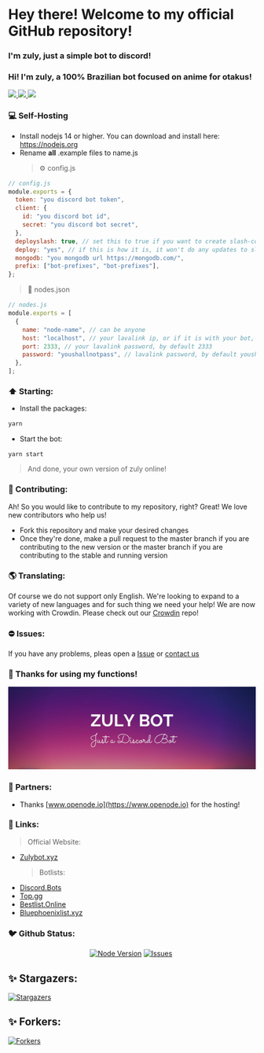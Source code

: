 # Hey there! Welcome to my official GitHub repository!

<p align="center">
<h3>I'm zuly, just a simple bot to discord!</h3>
<h3>Hi! I'm zuly, a 100% Brazilian bot focused on anime for otakus!</h3>

  <a href="https://jetbrains.com/?from=ZulyBot">
    <img src="https://img.shields.io/badge/Powered_by_WebStorm-gray.svg?logo=webstorm&style=for-the-badge" />
  </a>
  <a href="https://crowdin.com/project/zuly">
    <img src="https://img.shields.io/badge/Powered_by_Crowdin-gray.svg?logo=crowdin&style=for-the-badge" />
    <img src="https://badges.crowdin.net/zuly/localized.svg">
  </a>
</p>

### 💻 Self-Hosting

- Install nodejs 14 or higher. You can download and install here: https://nodejs.org
- Rename **all** .example files to name.js
  > ⚙️ config.js

```js
// config.js
module.exports = {
  token: "you discord bot token",
  client: {
    id: "you discord bot id",
    secret: "you discord bot secret",
  },
  deployslash: true, // set this to true if you want to create slash-commands and false if you just want to update.
  deploy: "yes", // if this is how it is, it won't do any updates to slash-commands
  mongodb: "you mongodb url https://mongodb.com/",
  prefix: ["bot-prefixes", "bot-prefixes"],
};
```

> 🎵 nodes.json

```js
// nodes.js
module.exports = [
  {
    name: "node-name", // can be anyone
    host: "localhost", // your lavalink ip, or if it is with your bot, localhost
    port: 2333, // your lavalink password, by default 2333
    password: "youshallnotpass", // lavalink password, by default youshallnotpass
  },
];
```

### ⬆️ Starting:

- Install the packages:

```bash
yarn
```

- Start the bot:

```
yarn start
```

> And done, your own version of zuly online!

### 🥳 Contributing:

Ah! So you would like to contribute to my repository, right? Great! We love new contributors who help us!

- Fork this repository and make your desired changes
- Once they're done, make a pull request to the master branch if you are contributing to the new version or the master branch if you are contributing to the stable and running version

### 🌎 Translating:

Of course we do not support only English. We're looking to expand to a variety of new languages and for such thing we need your help! We are now working with Crowdin. Please check out our [Crowdin](https://crowdin.com/project/zuly) repo!

### ⛔ Issues:

If you have any problems, pleas open a [Issue](https://github.com/zulybot/zuly/issues) or [contact us](https://zulybot.xyz/discord)

### 👋 Thanks for using my functions!

![ZulyBot](/assets/readme/banner.jpeg)

### 🤝 Partners:

- Thanks [www.openode.io](https://www.openode.io) for the hosting!

### 🔗 Links:

> Official Website:

- [Zulybot.xyz](https://zulybot.xyz/)
  > Botlists:
- [Discord.Bots](https://discord.bots.gg/bots/880173509077266483)
- [Top.gg](https://top.gg/bot/880173509077266483)
- [Bestlist.Online](https://bestlist.online/bots/880173509077266483)
- [Bluephoenixlist.xyz](https://bluephoenixlist.xyz/bot/880173509077266483)

### 🐦 Github Status:

<p align="center">
<a href="https://nodejs.org/en/download/"><img src="https://img.shields.io/badge/Node.JS-43853D.svg?style=for-the-badge&amp;logo=node.js&amp;logoColor=white" alt="Node Version"></a> <a href="https://github.com/zulybot/zuly/issues"><img src="https://img.shields.io/github/issues/zulybot/zuly?style=for-the-badge&amp;color=green" alt="Issues"></a> <a href="https://github.com/zulybot/zuly/pulls"><img src="https://img.shields.io/github/issues-pr/zulybot/zuly?style=for-the-badge&amp;color=green" alt=""></a>
<h2 id="-stargazers-">✨ Stargazers:</h2>
<p><a href="https://github.com/zulybot/zuly/stargazers"><img src="https://reporoster.com/stars/zulybot/zuly" alt="Stargazers"></a></p>
<h2 id="-forkers-">✨ Forkers:</h2>
<p><a href="https://github.com/zulybot/zuly/network/members"><img src="https://reporoster.com/forks/zulybot/zuly" alt="Forkers"></a></p>
</p>
